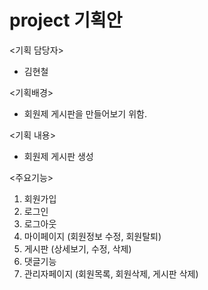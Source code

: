 # project 기획안

<기획 담당자>
 - 김현철
 
<기획배경>
- 회원제 게시판을 만들어보기 위함.

<기획 내용>
- 회원제 게시판 생성

<주요기능>
  1. 회원가입
  2. 로그인
  3. 로그아웃
  4. 마이페이지 (회원정보 수정, 회원탈퇴)
  5. 게시판 (상세보기, 수정, 삭제)
  6. 댓글기능
  7. 관리자페이지 (회원목록, 회원삭제, 게시판 삭제)
  
